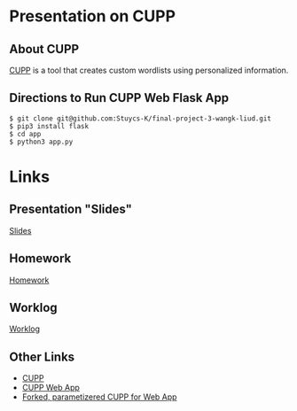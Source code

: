 # Presentation on CUPP

## About CUPP
[CUPP](https://github.com/Mebus/cupp) is a tool that creates custom wordlists using personalized information.

## Directions to Run CUPP Web Flask App
```
$ git clone git@github.com:Stuycs-K/final-project-3-wangk-liud.git
$ pip3 install flask
$ cd app
$ python3 app.py
```

# Links

## Presentation "Slides"
[Slides](https://github.com/Stuycs-K/final-project-3-wangk-liud/blob/main/PRESENTATION.md)

## Homework
[Homework](https://github.com/Stuycs-K/final-project-3-wangk-liud/blob/main/HOMEWORK.md)

## Worklog
[Worklog](https://github.com/Stuycs-K/final-project-3-wangk-liud/blob/main/WORKLOG.md)

## Other Links
* [CUPP](https://github.com/Mebus/cupp/tree/master)
* [CUPP Web App]()
* [Forked, parametizered CUPP for Web App](https://github.com/kev1n/cupp)